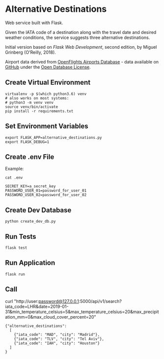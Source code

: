 # Alternative Destinations

Web service built with Flask. 

Given the IATA code of a destination along with the travel date and desired weather conditions, the service suggests three alternative destinations.

Initial version based on *Flask Web Development*, second edition, by Miguel Grinberg (O'Reilly, 2018).

Airport data derived from [OpenFlights Airports Database](https://openflights.org/data.html) - data available on [GitHub](https://github.com/jpatokal/openflights/blob/master/data/airports.dat) under the [Open Database License](https://openflights.org/data.html#license).

## Create Virtual Environment

```
virtualenv -p $(which python3.6) venv
# also works on most systems:
# python3 -m venv venv
source venv/bin/activate
pip install -r requirements.txt
```

## Set Environment Variables

```
export FLASK_APP=alternative_destinations.py
export FLASK_DEBUG=1
```

## Create .env File

Example:

```
cat .env
```

```
SECRET_KEY=a_secret_key
PASSWORD_USER_01=password_for_user_01
PASSWORD_USER_02=password_for_user_02
```

## Create Dev Database

```
python create_dev_db.py 
```

## Run Tests

```
flask test
```

## Run Application

```
flask run
```

## Call

curl "http://user:password@127.0.0.1:5000/api/v1/search?iata_code=LHR&date=2019-01-31&min_temperature_celsius=5&max_temperature_celsius=20&max_precipitation_mm=0&max_cloud_cover_percent=20"

```
{"alternative_destinations":
  [
    {"iata_code": "MAD", "city": "Madrid"},
    {"iata_code": "TLV", "city": "Tel Aviv"},
    {"iata_code": "IAH", "city": "Houston"}
  ]
}
```


